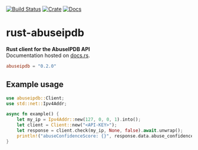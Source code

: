 [![Build Status](https://travis-ci.org/avitex/rust-abuseipdb.svg?branch=master)](https://travis-ci.org/avitex/rust-abuseipdb)
[![Crate](https://img.shields.io/crates/v/abuseipdb.svg)](https://crates.io/crates/abuseipdb)
[![Docs](https://docs.rs/abuseipdb/badge.svg)](https://docs.rs/abuseipdb)

# rust-abuseipdb

**Rust client for the AbuseIPDB API**  
Documentation hosted on [docs.rs](https://docs.rs/abuseipdb).

```toml
abuseipdb = "0.2.0"
```

## Example usage

```rust
use abuseipdb::Client;
use std::net::Ipv4Addr;

async fn example() {
    let my_ip = Ipv4Addr::new(127, 0, 0, 1).into();
    let client = Client::new("<API-KEY>");
    let response = client.check(my_ip, None, false).await.unwrap();
    println!("abuseConfidenceScore: {}", response.data.abuse_confidence_score);
}
```
